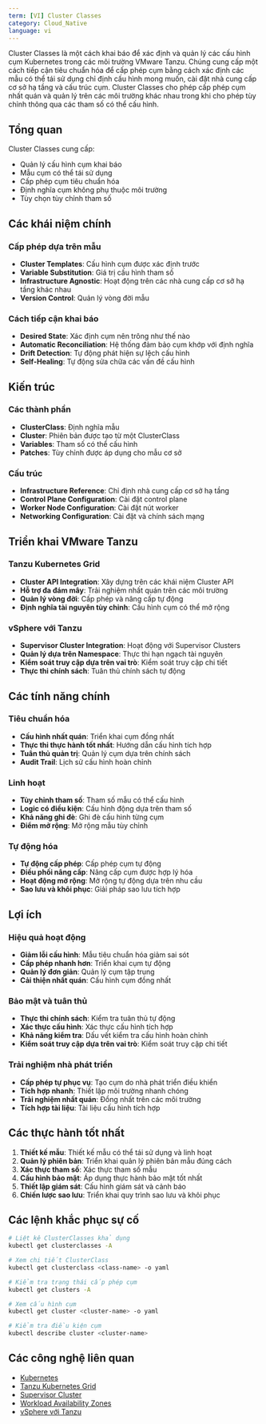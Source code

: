 ```yaml
---
term: [VI] Cluster Classes
category: Cloud_Native
language: vi
---
```


Cluster Classes là một cách khai báo để xác định và quản lý các cấu hình cụm Kubernetes trong các môi trường VMware Tanzu. Chúng cung cấp một cách tiếp cận tiêu chuẩn hóa để cấp phép cụm bằng cách xác định các mẫu có thể tái sử dụng chỉ định cấu hình mong muốn, cài đặt nhà cung cấp cơ sở hạ tầng và cấu trúc cụm. Cluster Classes cho phép cấp phép cụm nhất quán và quản lý trên các môi trường khác nhau trong khi cho phép tùy chỉnh thông qua các tham số có thể cấu hình.

## Tổng quan

Cluster Classes cung cấp:
- Quản lý cấu hình cụm khai báo
- Mẫu cụm có thể tái sử dụng
- Cấp phép cụm tiêu chuẩn hóa
- Định nghĩa cụm không phụ thuộc môi trường
- Tùy chọn tùy chỉnh tham số

## Các khái niệm chính

### Cấp phép dựa trên mẫu
- **Cluster Templates**: Cấu hình cụm được xác định trước
- **Variable Substitution**: Giá trị cấu hình tham số
- **Infrastructure Agnostic**: Hoạt động trên các nhà cung cấp cơ sở hạ tầng khác nhau
- **Version Control**: Quản lý vòng đời mẫu

### Cách tiếp cận khai báo
- **Desired State**: Xác định cụm nên trông như thế nào
- **Automatic Reconciliation**: Hệ thống đảm bảo cụm khớp với định nghĩa
- **Drift Detection**: Tự động phát hiện sự lệch cấu hình
- **Self-Healing**: Tự động sửa chữa các vấn đề cấu hình

## Kiến trúc

### Các thành phần
- **ClusterClass**: Định nghĩa mẫu
- **Cluster**: Phiên bản được tạo từ một ClusterClass
- **Variables**: Tham số có thể cấu hình
- **Patches**: Tùy chỉnh được áp dụng cho mẫu cơ sở

### Cấu trúc
- **Infrastructure Reference**: Chỉ định nhà cung cấp cơ sở hạ tầng
- **Control Plane Configuration**: Cài đặt control plane
- **Worker Node Configuration**: Cài đặt nút worker
- **Networking Configuration**: Cài đặt và chính sách mạng

## Triển khai VMware Tanzu

### Tanzu Kubernetes Grid
- **Cluster API Integration**: Xây dựng trên các khái niệm Cluster API
- **Hỗ trợ đa đám mây**: Trải nghiệm nhất quán trên các môi trường
- **Quản lý vòng đời**: Cấp phép và nâng cấp tự động
- **Định nghĩa tài nguyên tùy chỉnh**: Cấu hình cụm có thể mở rộng

### vSphere với Tanzu
- **Supervisor Cluster Integration**: Hoạt động với Supervisor Clusters
- **Quản lý dựa trên Namespace**: Thực thi hạn ngạch tài nguyên
- **Kiểm soát truy cập dựa trên vai trò**: Kiểm soát truy cập chi tiết
- **Thực thi chính sách**: Tuân thủ chính sách tự động

## Các tính năng chính

### Tiêu chuẩn hóa
- **Cấu hình nhất quán**: Triển khai cụm đồng nhất
- **Thực thi thực hành tốt nhất**: Hướng dẫn cấu hình tích hợp
- **Tuân thủ quản trị**: Quản lý cụm dựa trên chính sách
- **Audit Trail**: Lịch sử cấu hình hoàn chỉnh

### Linh hoạt
- **Tùy chỉnh tham số**: Tham số mẫu có thể cấu hình
- **Logic có điều kiện**: Cấu hình động dựa trên tham số
- **Khả năng ghi đè**: Ghi đè cấu hình từng cụm
- **Điểm mở rộng**: Mở rộng mẫu tùy chỉnh

### Tự động hóa
- **Tự động cấp phép**: Cấp phép cụm tự động
- **Điều phối nâng cấp**: Nâng cấp cụm được hợp lý hóa
- **Hoạt động mở rộng**: Mở rộng tự động dựa trên nhu cầu
- **Sao lưu và khôi phục**: Giải pháp sao lưu tích hợp

## Lợi ích

### Hiệu quả hoạt động
- **Giảm lỗi cấu hình**: Mẫu tiêu chuẩn hóa giảm sai sót
- **Cấp phép nhanh hơn**: Triển khai cụm tự động
- **Quản lý đơn giản**: Quản lý cụm tập trung
- **Cải thiện nhất quán**: Cấu hình cụm đồng nhất

### Bảo mật và tuân thủ
- **Thực thi chính sách**: Kiểm tra tuân thủ tự động
- **Xác thực cấu hình**: Xác thực cấu hình tích hợp
- **Khả năng kiểm tra**: Dấu vết kiểm tra cấu hình hoàn chỉnh
- **Kiểm soát truy cập dựa trên vai trò**: Kiểm soát truy cập chi tiết

### Trải nghiệm nhà phát triển
- **Cấp phép tự phục vụ**: Tạo cụm do nhà phát triển điều khiển
- **Tích hợp nhanh**: Thiết lập môi trường nhanh chóng
- **Trải nghiệm nhất quán**: Đồng nhất trên các môi trường
- **Tích hợp tài liệu**: Tài liệu cấu hình tích hợp

## Các thực hành tốt nhất

1. **Thiết kế mẫu**: Thiết kế mẫu có thể tái sử dụng và linh hoạt
2. **Quản lý phiên bản**: Triển khai quản lý phiên bản mẫu đúng cách
3. **Xác thực tham số**: Xác thực tham số mẫu
4. **Cấu hình bảo mật**: Áp dụng thực hành bảo mật tốt nhất
5. **Thiết lập giám sát**: Cấu hình giám sát và cảnh báo
6. **Chiến lược sao lưu**: Triển khai quy trình sao lưu và khôi phục

## Các lệnh khắc phục sự cố

```bash
# Liệt kê ClusterClasses khả dụng
kubectl get clusterclasses -A

# Xem chi tiết ClusterClass
kubectl get clusterclass <class-name> -o yaml

# Kiểm tra trạng thái cấp phép cụm
kubectl get clusters -A

# Xem cấu hình cụm
kubectl get cluster <cluster-name> -o yaml

# Kiểm tra điều kiện cụm
kubectl describe cluster <cluster-name>
```

## Các công nghệ liên quan

- [Kubernetes](/glossary/term/kubernetes.md)
- [Tanzu Kubernetes Grid](/glossary/term/tanzu.md)
- [Supervisor Cluster](/glossary/term/supervisor-cluster.md)
- [Workload Availability Zones](/glossary/term/workload-availability-zones.md)
- [vSphere với Tanzu](/glossary/term/vsphere-with-tanzu.md)